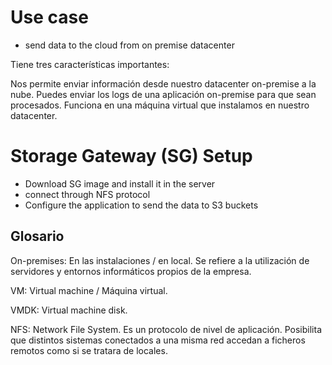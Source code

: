 # Use case
- send data to the cloud from on premise datacenter

Tiene tres características importantes:

Nos permite enviar información desde nuestro datacenter on-premise a la nube.
Puedes enviar los logs de una aplicación on-premise para que sean procesados.
Funciona en una máquina virtual que instalamos en nuestro datacenter.


# Storage Gateway (SG) Setup
- Download SG image and install it in the server
- connect through NFS protocol
- Configure the application to send the data to S3 buckets


## Glosario
On-premises: En las instalaciones / en local. Se refiere a la utilización de servidores y entornos informáticos propios de la empresa.

VM: Virtual machine / Máquina virtual.

VMDK: Virtual machine disk.

NFS: Network File System. Es un protocolo de nivel de aplicación. Posibilita que distintos sistemas conectados a una misma red accedan a ficheros remotos como si se tratara de locales.